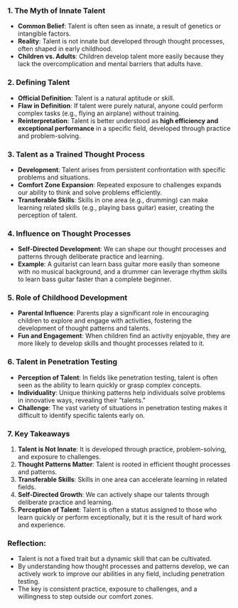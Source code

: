 ### 1. **The Myth of Innate Talent**
   - **Common Belief**: Talent is often seen as innate, a result of genetics or intangible factors.
   - **Reality**: Talent is not innate but developed through thought processes, often shaped in early childhood.
   - **Children vs. Adults**: Children develop talent more easily because they lack the overcomplication and mental barriers that adults have.



### 2. **Defining Talent**
   - **Official Definition**: Talent is a natural aptitude or skill.
   - **Flaw in Definition**: If talent were purely natural, anyone could perform complex tasks (e.g., flying an airplane) without training.
   - **Reinterpretation**: Talent is better understood as **high efficiency and exceptional performance** in a specific field, developed through practice and problem-solving.



### 3. **Talent as a Trained Thought Process**
   - **Development**: Talent arises from persistent confrontation with specific problems and situations.
   - **Comfort Zone Expansion**: Repeated exposure to challenges expands our ability to think and solve problems efficiently.
   - **Transferable Skills**: Skills in one area (e.g., drumming) can make learning related skills (e.g., playing bass guitar) easier, creating the perception of talent.



### 4. **Influence on Thought Processes**
   - **Self-Directed Development**: We can shape our thought processes and patterns through deliberate practice and learning.
   - **Example**: A guitarist can learn bass guitar more easily than someone with no musical background, and a drummer can leverage rhythm skills to learn bass guitar faster than a complete beginner.



### 5. **Role of Childhood Development**
   - **Parental Influence**: Parents play a significant role in encouraging children to explore and engage with activities, fostering the development of thought patterns and talents.
   - **Fun and Engagement**: When children find an activity enjoyable, they are more likely to develop skills and thought processes related to it.



### 6. **Talent in Penetration Testing**
   - **Perception of Talent**: In fields like penetration testing, talent is often seen as the ability to learn quickly or grasp complex concepts.
   - **Individuality**: Unique thinking patterns help individuals solve problems in innovative ways, revealing their "talents."
   - **Challenge**: The vast variety of situations in penetration testing makes it difficult to identify specific talents early on.



### 7. **Key Takeaways**
   1. **Talent is Not Innate**: It is developed through practice, problem-solving, and exposure to challenges.
   2. **Thought Patterns Matter**: Talent is rooted in efficient thought processes and patterns.
   3. **Transferable Skills**: Skills in one area can accelerate learning in related fields.
   4. **Self-Directed Growth**: We can actively shape our talents through deliberate practice and learning.
   5. **Perception of Talent**: Talent is often a status assigned to those who learn quickly or perform exceptionally, but it is the result of hard work and experience.



### Reflection:
- Talent is not a fixed trait but a dynamic skill that can be cultivated. 
- By understanding how thought processes and patterns develop, we can actively work to improve our abilities in any field, including penetration testing. 
- The key is consistent practice, exposure to challenges, and a willingness to step outside our comfort zones.